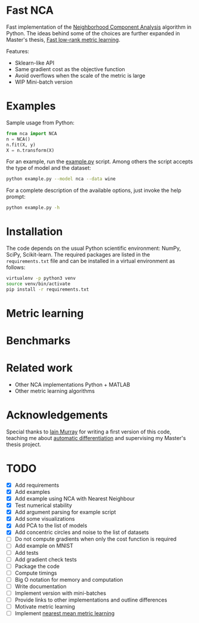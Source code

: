 # Fast NCA

Fast implementation of the [Neighborhood Component Analysis](https://papers.nips.cc/paper/2566-neighbourhood-components-analysis.pdf) algorithm in Python.
The ideas behind some of the choices are further expanded in Master's thesis, [Fast low-rank metric learning](http://homepages.inf.ed.ac.uk/imurray2/projects/2011_dan_oneata_msc.pdf).

Features:

- Sklearn-like API
- Same gradient cost as the objective function
- Avoid overflows when the scale of the metric is large
- WIP Mini-batch version

# Examples

Sample usage from Python:

```python
from nca import NCA
n = NCA()
n.fit(X, y)
X = n.transform(X)
```

For an example, run the [example.py](example.py) script.
Among others the script accepts the type of model and the dataset:

```bash
python example.py --model nca --data wine
```

For a complete description of the available options, just invoke the help prompt:

```bash
python example.py -h
```

# Installation

The code depends on the usual Python scientific environment: NumPy, SciPy, Scikit-learn.
The required packages are listed in the `requirements.txt` file and can be installed in a virtual environment as follows:

```bash
virtualenv -p python3 venv
source venv/bin/activate
pip install -r requirements.txt
```

# Metric learning

# Benchmarks

# Related work

- Other NCA implementations Python + MATLAB
- Other metric learning algorithms

# Acknowledgements

Special thanks to [Iain Murray](http://homepages.inf.ed.ac.uk/imurray2/) for writing a first version of this code, teaching me about [automatic differentiation](http://www.inf.ed.ac.uk/teaching/courses/mlpr/2017/notes/w5a_backprop.html) and supervising my Master's thesis project.

# TODO

- [x] Add requirements
- [x] Add examples
- [x] Add example using NCA with Nearest Neighbour
- [x] Test numerical stability
- [x] Add argument parsing for example script
- [x] Add some visualizations
- [x] Add PCA to the list of models
- [x] Add concentric circles and noise to the list of datasets
- [ ] Do not compute gradients when only the cost function is required
- [ ] Add example on MNIST
- [ ] Add tests
- [ ] Add gradient check tests
- [ ] Package the code
- [ ] Compute timings
- [ ] Big O notation for memory and computation
- [ ] Write documentation
- [ ] Implement version with mini-batches
- [ ] Provide links to other implementations and outline differences
- [ ] Motivate metric learning
- [ ] Implement [nearest mean metric learning](https://hal.inria.fr/hal-00817211/document)
